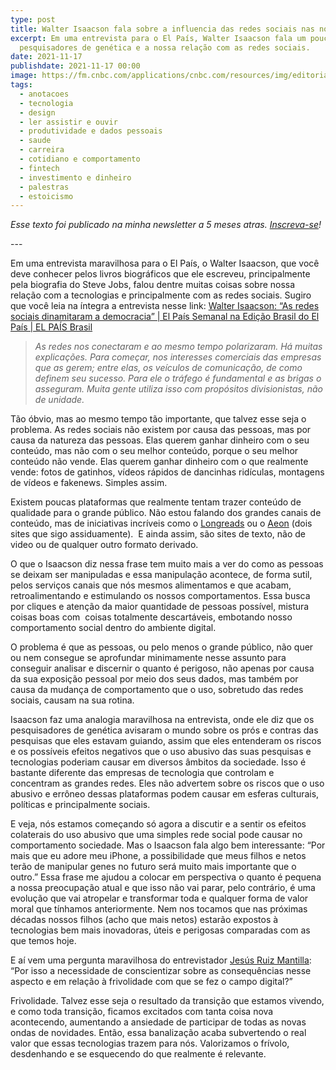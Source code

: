 ```yaml
---
type: post
title: Walter Isaacson fala sobre a influencia das redes sociais nas nossas vidas
excerpt: Em uma entrevista para o El País, Walter Isaacson fala um pouco sobre
  pesquisadores de genética e a nossa relação com as redes sociais.
date: 2021-11-17
publishdate: 2021-11-17 00:00
image: https://fm.cnbc.com/applications/cnbc.com/resources/img/editorial/2014/10/07/102066366-20141006-5430-782.1910x1000.jpg
tags:
  - anotacoes
  - tecnologia
  - design
  - ler assistir e ouvir
  - produtividade e dados pessoais
  - saude
  - carreira
  - cotidiano e comportamento
  - fintech
  - investimento e dinheiro
  - palestras
  - estoicismo
---
```

*Esse texto foi publicado na minha newsletter a 5 meses atras. [Inscreva-se](https://diegoeis.com/newsletter/)!* 

\---

Em uma entrevista maravilhosa para o El País, o Walter Isaacson, que você deve conhecer pelos livros biográficos que ele escreveu, principalmente pela biografia do Steve Jobs, falou dentre muitas coisas sobre nossa relação com a tecnologias e principalmente com as redes sociais. Sugiro que você leia na íntegra a entrevista nesse link: [Walter Isaacson: “As redes sociais dinamitaram a democracia” | El País Semanal na Edição Brasil do El País | EL PAÍS Brasil](https://brasil.elpais.com/eps/2021-06-14/walter-isaacson-as-redes-sociais-dinamitaram-a-democracia.html)

> *As redes nos conectaram e ao mesmo tempo polarizaram. Há muitas explicações. Para começar, nos interesses comerciais das empresas que as gerem; entre elas, os veículos de comunicação, de como definem seu sucesso. Para ele o tráfego é fundamental e as brigas o asseguram. Muita gente utiliza isso com propósitos divisionistas, não de unidade.*

Tão óbvio, mas ao mesmo tempo tão importante, que talvez esse seja o problema. As redes sociais não existem por causa das pessoas, mas por causa da natureza das pessoas. Elas querem ganhar dinheiro com o seu conteúdo, mas não com o seu melhor conteúdo, porque o seu melhor conteúdo não vende. Elas querem ganhar dinheiro com o que realmente vende: fotos de gatinhos, vídeos rápidos de dancinhas ridículas, montagens de vídeos e fakenews. Simples assim. 

Existem poucas plataformas que realmente tentam trazer conteúdo de qualidade para o grande público. Não estou falando dos grandes canais de conteúdo, mas de iniciativas incríveis como o [Longreads](https://longreads.com/) ou o [Aeon](https://aeon.co/) (dois sites que sigo assiduamente).  E ainda assim, são sites de texto, não de video ou de qualquer outro formato derivado.

O que o Isaacson diz nessa frase tem muito mais a ver do como as pessoas se deixam ser manipuladas e essa manipulação acontece, de forma sutil, pelos serviços canais que nós mesmos alimentamos e que acabam, retroalimentando e estimulando os nossos comportamentos. Essa busca por cliques e atenção da maior quantidade de pessoas possível, mistura coisas boas com  coisas totalmente descartáveis, embotando nosso comportamento social dentro do ambiente digital.

O problema é que as pessoas, ou pelo menos o grande público, não quer ou nem consegue se aprofundar minimamente nesse assunto para conseguir analisar e discernir o quanto é perigoso, não apenas por causa da sua exposição pessoal por meio dos seus dados, mas também por causa da mudança de comportamento que o uso, sobretudo das redes sociais, causam na sua rotina.

Isaacson faz uma analogia maravilhosa na entrevista, onde ele diz que os pesquisadores de genética avisaram o mundo sobre os prós e contras das pesquisas que eles estavam guiando, assim que eles entenderam os riscos e os possíveis efeitos negativos que o uso abusivo das suas pesquisas e tecnologias poderiam causar em diversos âmbitos da sociedade. Isso é bastante diferente das empresas de tecnologia que controlam e concentram as grandes redes. Eles não advertem sobre os riscos que o uso abusivo e errôneo dessas plataformas podem causar em esferas culturais, políticas e principalmente sociais. 

E veja, nós estamos começando só agora a discutir e a sentir os efeitos colaterais do uso abusivo que uma simples rede social pode causar no comportamento sociedade. Mas o Isaacson fala algo bem interessante: “Por mais que eu adore meu iPhone, a possibilidade que meus filhos e netos terão de manipular genes no futuro será muito mais importante que o outro.” Essa frase me ajudou a colocar em perspectiva o quanto é pequena a nossa preocupação atual e que isso não vai parar, pelo contrário, é uma evolução que vai atropelar e transformar toda e qualquer forma de valor moral que tínhamos anteriormente. Nem nos tocamos que nas próximas décadas nossos filhos (acho que mais netos) estarão expostos à tecnologias bem mais inovadoras, úteis e perigosas comparadas com as que temos hoje. 

E aí vem uma pergunta maravilhosa do entrevistador [Jesús Ruiz Mantilla](https://brasil.elpais.com/autor/jesus-ruiz-mantilla/): “Por isso a necessidade de conscientizar sobre as consequências nesse aspecto e em relação à frivolidade com que se fez o campo digital?”

Frivolidade. Talvez esse seja o resultado da transição que estamos vivendo, e como toda transição, ficamos excitados com tanta coisa nova acontecendo, aumentando a ansiedade de participar de todas as novas ondas de novidades. Então, essa banalização acaba subvertendo o real valor que essas tecnologias trazem para nós. Valorizamos o frívolo, desdenhando e se esquecendo do que realmente é relevante.